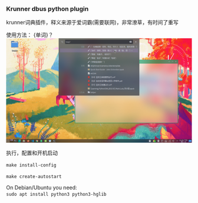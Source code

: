 ### Krunner dbus python plugin

krunner词典插件，释义来源于爱词霸(需要联网)，非常潦草，有时间了重写

使用方法： {单词}？
 ![](pic/1.png)
 
 执行，配置和开机启动

`make install-config` 

`make create-autostart`


On Debian/Ubuntu you need:   
`sudo apt install python3 python3-hglib`